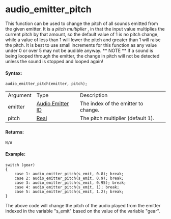 # audio_emitter_pitch

This function can be used to change the pitch of all sounds emitted from
the given emitter. It is a *pitch multiplier* , in that the input value
multiplies the current pitch by that amount, so the default value of 1
is no pitch change, while a value of less than 1 will lower the pitch
and greater than 1 will raise the pitch. It is best to use small
increments for this function as any value under 0 or over 5 may not be
audible anyway. ** NOTE ** If a sound is being looped through the
emitter, the change in pitch will not be detected unless the sound is
stopped and looped again!

#### Syntax:

``` gml
audio_emitter_pitch(emitter, pitch);
```

|          |                                                                                                                                         |                                     |
|----------|-----------------------------------------------------------------------------------------------------------------------------------------|-------------------------------------|
| Argument | Type                                                                                                                                    | Description                         |
| emitter  |  [Audio Emitter ID](../../../../../../GameMaker_Language/GML_Reference/Asset_Management/Audio/Audio_Emitters/audio_emitter_create)  | The index of the emitter to change. |
| pitch    |  [Real](../../../../../../GameMaker_Language/GML_Overview/Data_Types)                                                               | The pitch multiplier (default 1).   |

#### Returns:

``` gml
N/A
```

#### Example:

``` gml
switch (gear)
{
    case 1: audio_emitter_pitch(s_emit, 0.8); break;
    case 2: audio_emitter_pitch(s_emit, 0.9); break;
    case 3: audio_emitter_pitch(s_emit, 0.95); break;
    case 4: audio_emitter_pitch(s_emit, 1); break;
    case 5: audio_emitter_pitch(s_emit, 1.2); break;
}
```

The above code will change the pitch of the audio played from the
emitter indexed in the variable "s_emit" based on the value of the
variable "gear".
